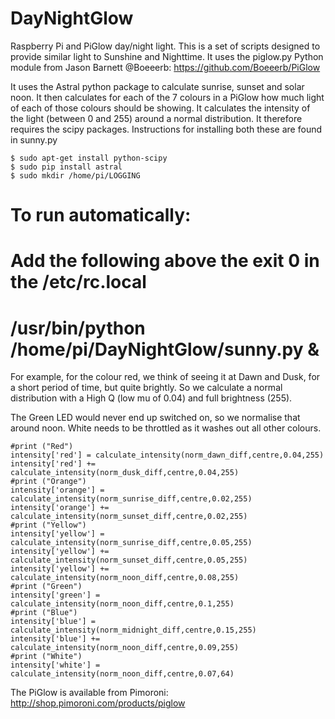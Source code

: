 DayNightGlow
============

Raspberry Pi and PiGlow day/night light. This is a set of scripts designed to provide similar light to Sunshine and Nighttime. It uses the piglow.py Python module from Jason Barnett @Boeeerb: https://github.com/Boeeerb/PiGlow

It uses the Astral python package to calculate sunrise, sunset and solar noon.
It then calculates for each of the 7 colours in a PiGlow how much light of each of those colours should be showing. It calculates the intensity of the light (between 0 and 255) around a normal distribution. It therefore requires the scipy packages. Instructions for installing both these are found in sunny.py

    $ sudo apt-get install python-scipy
    $ sudo pip install astral
    $ sudo mkdir /home/pi/LOGGING
# To run automatically:
# Add the following above the exit 0 in the /etc/rc.local
# /usr/bin/python /home/pi/DayNightGlow/sunny.py &

For example, for the colour red, we think of seeing it at Dawn and Dusk, for a short period of time, but quite brightly. So we calculate a normal distribution with a High Q (low mu of 0.04) and full brightness (255).

The Green LED would never end up switched on, so we normalise that around noon. White needs to be throttled as it washes out all other colours.

    #print ("Red")
    intensity['red'] = calculate_intensity(norm_dawn_diff,centre,0.04,255)
    intensity['red'] += calculate_intensity(norm_dusk_diff,centre,0.04,255)
    #print ("Orange")
    intensity['orange'] = calculate_intensity(norm_sunrise_diff,centre,0.02,255)
    intensity['orange'] += calculate_intensity(norm_sunset_diff,centre,0.02,255)
    #print ("Yellow")
    intensity['yellow'] = calculate_intensity(norm_sunrise_diff,centre,0.05,255)
    intensity['yellow'] += calculate_intensity(norm_sunset_diff,centre,0.05,255)
    intensity['yellow'] += calculate_intensity(norm_noon_diff,centre,0.08,255)
    #print ("Green")
    intensity['green'] = calculate_intensity(norm_noon_diff,centre,0.1,255)
    #print ("Blue")
    intensity['blue'] = calculate_intensity(norm_midnight_diff,centre,0.15,255)
    intensity['blue'] += calculate_intensity(norm_noon_diff,centre,0.09,255)
    #print ("White")
    intensity['white'] = calculate_intensity(norm_noon_diff,centre,0.07,64)

The PiGlow is available from Pimoroni:
http://shop.pimoroni.com/products/piglow
